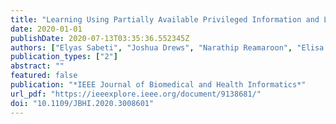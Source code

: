 ```yaml
---
title: "Learning Using Partially Available Privileged Information and Label Uncertainty: Application in Detection of Acute Respiratory Distress Syndrome"
date: 2020-01-01
publishDate: 2020-07-13T03:35:36.552345Z
authors: ["Elyas Sabeti", "Joshua Drews", "Narathip Reamaroon", "Elisa Warner", "Michael W. Sjoding", "Jonathan Gryak", "Kayvan Najarian"]
publication_types: ["2"]
abstract: ""
featured: false
publication: "*IEEE Journal of Biomedical and Health Informatics*"
url_pdf: "https://ieeexplore.ieee.org/document/9138681/"
doi: "10.1109/JBHI.2020.3008601"
---
```


